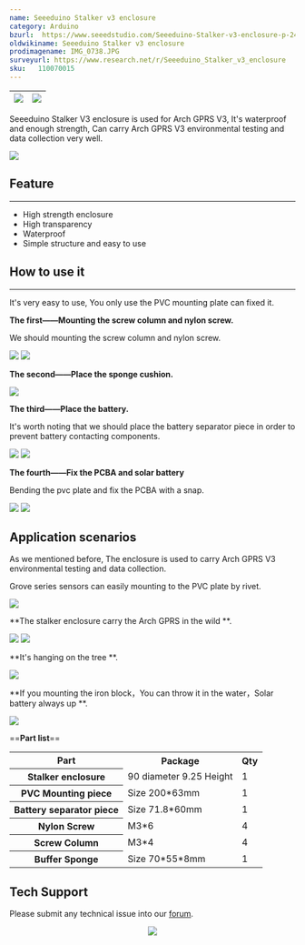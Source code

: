 ```yaml
---
name: Seeeduino Stalker v3 enclosure
category: Arduino
bzurl:  https://www.seeedstudio.com/Seeeduino-Stalker-v3-enclosure-p-2419.html
oldwikiname: Seeeduino Stalker v3 enclosure
prodimagename: IMG_0738.JPG
surveyurl: https://www.research.net/r/Seeeduino_Stalker_v3_enclosure
sku:   110070015
---
```


|![](https://github.com/SeeedDocument/Seeeduino_Stalker_v3_enclosure/raw/master/img/IMG_0738.JPG)|![](https://github.com/SeeedDocument/Seeeduino_Stalker_v3_enclosure/raw/master/img/IMG_0741.JPG)
|---|---|

Seeeduino Stalker V3 enclosure is used for Arch GPRS V3, It's waterproof and enough strength, Can carry Arch GPRS V3 environmental testing and data collection very well.

[![](https://github.com/SeeedDocument/Seeed-WiKi/raw/master/docs/images/300px-Get_One_Now_Banner-ragular.png)](https://www.seeedstudio.com/Seeeduino-Stalker-v3-enclosure-p-2419.html)

##  Feature
---
*   High strength enclosure
*   High transparency
*   Waterproof
*   Simple structure and easy to use

##  How to use it
---
It's very easy to use, You only use the PVC mounting plate can fixed it.

**The first——Mounting the screw column and  nylon screw.**

We should mounting the screw column and nylon screw.

![](https://github.com/SeeedDocument/Seeeduino_Stalker_v3_enclosure/raw/master/img/IMG_0762.JPG)
![](https://github.com/SeeedDocument/Seeeduino_Stalker_v3_enclosure/raw/master/img/IMG_0757.JPG)

**The second——Place the sponge cushion.**

![](https://github.com/SeeedDocument/Seeeduino_Stalker_v3_enclosure/raw/master/img/IMG_0749.JPG)

**The third——Place the battery.**

It's worth noting that we should place the battery separator piece in order to prevent battery contacting components.

![](https://github.com/SeeedDocument/Seeeduino_Stalker_v3_enclosure/raw/master/img/IMG_0766.JPG)
![](https://github.com/SeeedDocument/Seeeduino_Stalker_v3_enclosure/raw/master/img/IMG_0750.JPG)

**The fourth——Fix the PCBA and solar battery**

Bending the pvc plate and fix the PCBA with a snap.

![](https://github.com/SeeedDocument/Seeeduino_Stalker_v3_enclosure/raw/master/img/IMG_0752.JPG)
![](https://github.com/SeeedDocument/Seeeduino_Stalker_v3_enclosure/raw/master/img/IMG_0756.JPG)

##  Application scenarios

As we mentioned before, The enclosure is used to carry Arch GPRS V3 environmental testing and data collection.

Grove series sensors can easily mounting to the PVC plate by rivet.

![](https://github.com/SeeedDocument/Seeeduino_Stalker_v3_enclosure/raw/master/img/IMG_0764.JPG)

**The stalker enclosure carry the Arch GPRS in the wild **.

![](https://github.com/SeeedDocument/Seeeduino_Stalker_v3_enclosure/raw/master/img/P50130-115633.jpg)
![](https://github.com/SeeedDocument/Seeeduino_Stalker_v3_enclosure/raw/master/img/P50130-115712.jpg)

**It's hanging on the tree **.

![](https://github.com/SeeedDocument/Seeeduino_Stalker_v3_enclosure/raw/master/img/P50130-120105.jpg)

**If you mounting the iron block，You can throw it in the water，Solar battery always up **.

![](https://github.com/SeeedDocument/Seeeduino_Stalker_v3_enclosure/raw/master/img/P50130-120542.jpg)

==**Part list**==

<table  cellspacing="0" width="80%">
<tr>
<th scope="col"> Part
</th>
<th scope="col"> Package
</th>
<th scope="col"> Qty
</th></tr>
<tr>
<th scope="row"> Stalker enclosure
</th>
<td> 90 diameter 9.25 Height
</td>
<td> 1
</td></tr>
<tr>
<th scope="row"> PVC Mounting piece
</th>
<td> Size 200*63mm
</td>
<td> 1
</td></tr>
<tr>
<th scope="row"> Battery separator piece
</th>
<td> Size 71.8*60mm
</td>
<td> 1
</td></tr>
<tr>
<th scope="row"> Nylon Screw
</th>
<td> M3*6
</td>
<td> 4
</td></tr>
<tr>
<th scope="row"> Screw Column
</th>
<td> M3*4
</td>
<td> 4
</td></tr>
<tr>
<th scope="row">Buffer Sponge
</th>
<td> Size 70*55*8mm
</td>
<td> 1
</td></tr>
</table>

## Tech Support
Please submit any technical issue into our [forum](http://forum.seeedstudio.com/). <br /><p style="text-align:center"><a href="https://www.seeedstudio.com/act-4.html?utm_source=wiki&utm_medium=wikibanner&utm_campaign=newproducts" target="_blank"><img src="https://github.com/SeeedDocument/Wiki_Banner/raw/master/new_product.jpg" /></a></p>